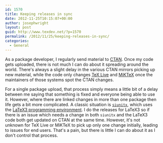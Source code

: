 ```yaml
---
id: 1570
title: Keeping releases in sync
date: 2012-11-25T10:15:07+00:00
author: josephwright
layout: post
guid: http://www.texdev.net/?p=1570
permalink: /2012/11/25/keeping-releases-in-sync/
categories:
  - General
---
```

As a package developer, I regularly send material to [CTAN](http://www.ctan.org). Once my code gets uploaded, there is not much I can do about it spreading around the world. There's always a slight delay in the various CTAN mirrors picking up new material, while the code only changes [TeX Live](http://tug.org/texlive) and [MiKTeX](http://www.miktex.org) once the maintainers of those systems spot the CTAN changes.

For a single package upload, that process simply means a little bit of a delay between me saying that something is fixed and everyone being able to use it. However, where there are linked changes in more than one package then life gets a bit more complicated. A classic situation is [`siunitx`](http://ctan.org/pkg/siunitx), which uses the [LaTeX3 programming environment](http://ctan.org/pkg/l3kernel). I do the releases for LaTeX3 so if there is an issue which needs a change in both `siunitx` and the LaTeX3 code both get updated on CTAN at the same time. However, it's not unknown for TeX Live or MiKTeX to pick up only one change initially, leading to issues for end users. That's a pain, but there is little I can do about it as I don't control that process.
